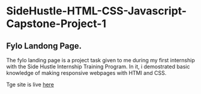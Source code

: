 # SideHustle-HTML-CSS-Javascript-Capstone-Project-1
## Fylo Landong Page. 
The fylo landing page is a project task given to me during my first internship with the Side Hustle Internship Training Program. In it, i demostrated basic knowledge of making responsive webpages with HTMl and CSS.

Tge site is live [here](https://jolomitee.github.io/SH_Capstone_Project_1/)
